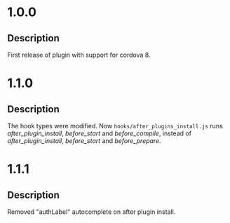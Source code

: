 # 1.0.0

## Description

First release of plugin with support for cordova 8.

# 1.1.0

## Description

The hook types were modified. Now `hooks/after_plugins_install.js` runs _after\_plugin\_install_, _before\_start_ and _before\_compile_, instead of  _after\_plugin\_install_, _before\_start_ and _before\_prepare_.

# 1.1.1

## Description

Removed "authLabel" autocomplete on after plugin install.
